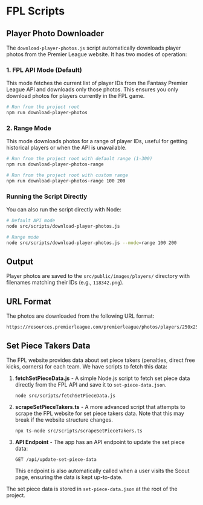 # FPL Scripts

## Player Photo Downloader

The `download-player-photos.js` script automatically downloads player photos from the Premier League website. It has two modes of operation:

### 1. FPL API Mode (Default)

This mode fetches the current list of player IDs from the Fantasy Premier League API and downloads only those photos. This ensures you only download photos for players currently in the FPL game.

```bash
# Run from the project root
npm run download-player-photos
```

### 2. Range Mode

This mode downloads photos for a range of player IDs, useful for getting historical players or when the API is unavailable.

```bash
# Run from the project root with default range (1-300)
npm run download-player-photos-range

# Run from the project root with custom range
npm run download-player-photos-range 100 200
```

### Running the Script Directly

You can also run the script directly with Node:

```bash
# Default API mode
node src/scripts/download-player-photos.js

# Range mode
node src/scripts/download-player-photos.js --mode=range 100 200
```

## Output

Player photos are saved to the `src/public/images/players/` directory with filenames matching their IDs (e.g., `118342.png`).

## URL Format

The photos are downloaded from the following URL format:
```
https://resources.premierleague.com/premierleague/photos/players/250x250/p{PLAYER_ID}.png
```

## Set Piece Takers Data

The FPL website provides data about set piece takers (penalties, direct free kicks, corners) for each team. We have scripts to fetch this data:

1. **fetchSetPieceData.js** - A simple Node.js script to fetch set piece data directly from the FPL API and save it to `set-piece-data.json`.

   ```
   node src/scripts/fetchSetPieceData.js
   ```

2. **scrapeSetPieceTakers.ts** - A more advanced script that attempts to scrape the FPL website for set piece takers data. Note that this may break if the website structure changes.

   ```
   npx ts-node src/scripts/scrapeSetPieceTakers.ts
   ```

3. **API Endpoint** - The app has an API endpoint to update the set piece data:

   ```
   GET /api/update-set-piece-data
   ```

   This endpoint is also automatically called when a user visits the Scout page, ensuring the data is kept up-to-date.

The set piece data is stored in `set-piece-data.json` at the root of the project. 